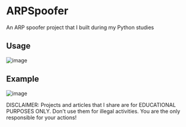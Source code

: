 # ARPSpoofer
 An ARP spoofer project that I built during my Python studies

## Usage
![image](https://user-images.githubusercontent.com/108718585/196248487-3bf36814-3064-49f5-b019-3ad9333fc82b.png)


## Example
![image](https://user-images.githubusercontent.com/108718585/196249379-b859a22c-7732-40fb-bd60-051823ec155a.png)

DISCLAIMER: Projects and articles that I share are for EDUCATIONAL PURPOSES ONLY. Don't use them for illegal activities. You are the only responsible for your actions!
